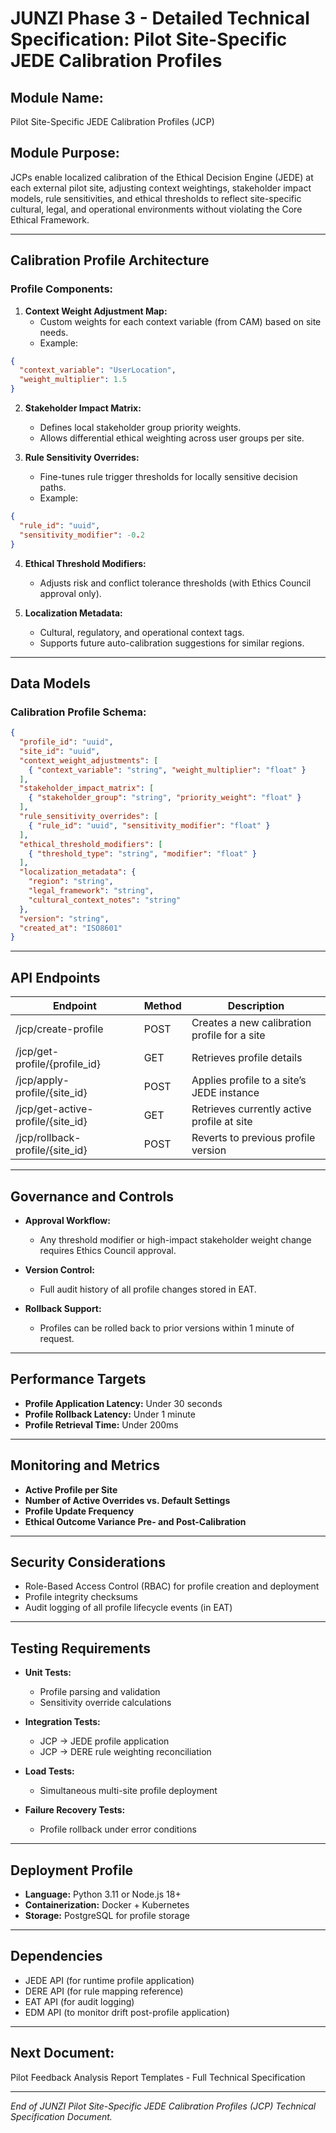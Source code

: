 # JUNZI Phase 3 - Detailed Technical Specification: Pilot Site-Specific JEDE Calibration Profiles

## Module Name:

Pilot Site-Specific JEDE Calibration Profiles (JCP)

## Module Purpose:

JCPs enable localized calibration of the Ethical Decision Engine (JEDE) at each external pilot site, adjusting context weightings, stakeholder impact models, rule sensitivities, and ethical thresholds to reflect site-specific cultural, legal, and operational environments without violating the Core Ethical Framework.

---

## Calibration Profile Architecture

### Profile Components:

1. **Context Weight Adjustment Map:**
   - Custom weights for each context variable (from CAM) based on site needs.
   - Example:

```json
{
  "context_variable": "UserLocation",
  "weight_multiplier": 1.5
}
```

2. **Stakeholder Impact Matrix:**

   - Defines local stakeholder group priority weights.
   - Allows differential ethical weighting across user groups per site.

3. **Rule Sensitivity Overrides:**

   - Fine-tunes rule trigger thresholds for locally sensitive decision paths.
   - Example:

```json
{
  "rule_id": "uuid",
  "sensitivity_modifier": -0.2
}
```

4. **Ethical Threshold Modifiers:**

   - Adjusts risk and conflict tolerance thresholds (with Ethics Council approval only).

5. **Localization Metadata:**

   - Cultural, regulatory, and operational context tags.
   - Supports future auto-calibration suggestions for similar regions.

---

## Data Models

### Calibration Profile Schema:

```json
{
  "profile_id": "uuid",
  "site_id": "uuid",
  "context_weight_adjustments": [
    { "context_variable": "string", "weight_multiplier": "float" }
  ],
  "stakeholder_impact_matrix": [
    { "stakeholder_group": "string", "priority_weight": "float" }
  ],
  "rule_sensitivity_overrides": [
    { "rule_id": "uuid", "sensitivity_modifier": "float" }
  ],
  "ethical_threshold_modifiers": [
    { "threshold_type": "string", "modifier": "float" }
  ],
  "localization_metadata": {
    "region": "string",
    "legal_framework": "string",
    "cultural_context_notes": "string"
  },
  "version": "string",
  "created_at": "ISO8601"
}
```

---

## API Endpoints

| Endpoint                           | Method | Description                                  |
| ---------------------------------- | ------ | -------------------------------------------- |
| /jcp/create-profile                | POST   | Creates a new calibration profile for a site |
| /jcp/get-profile/{profile\_id}     | GET    | Retrieves profile details                    |
| /jcp/apply-profile/{site\_id}      | POST   | Applies profile to a site’s JEDE instance    |
| /jcp/get-active-profile/{site\_id} | GET    | Retrieves currently active profile at site   |
| /jcp/rollback-profile/{site\_id}   | POST   | Reverts to previous profile version          |

---

## Governance and Controls

- **Approval Workflow:**

  - Any threshold modifier or high-impact stakeholder weight change requires Ethics Council approval.

- **Version Control:**

  - Full audit history of all profile changes stored in EAT.

- **Rollback Support:**

  - Profiles can be rolled back to prior versions within 1 minute of request.

---

## Performance Targets

- **Profile Application Latency:** Under 30 seconds
- **Profile Rollback Latency:** Under 1 minute
- **Profile Retrieval Time:** Under 200ms

---

## Monitoring and Metrics

- **Active Profile per Site**
- **Number of Active Overrides vs. Default Settings**
- **Profile Update Frequency**
- **Ethical Outcome Variance Pre- and Post-Calibration**

---

## Security Considerations

- Role-Based Access Control (RBAC) for profile creation and deployment
- Profile integrity checksums
- Audit logging of all profile lifecycle events (in EAT)

---

## Testing Requirements

- **Unit Tests:**

  - Profile parsing and validation
  - Sensitivity override calculations

- **Integration Tests:**

  - JCP → JEDE profile application
  - JCP → DERE rule weighting reconciliation

- **Load Tests:**

  - Simultaneous multi-site profile deployment

- **Failure Recovery Tests:**

  - Profile rollback under error conditions

---

## Deployment Profile

- **Language:** Python 3.11 or Node.js 18+
- **Containerization:** Docker + Kubernetes
- **Storage:** PostgreSQL for profile storage

---

## Dependencies

- JEDE API (for runtime profile application)
- DERE API (for rule mapping reference)
- EAT API (for audit logging)
- EDM API (to monitor drift post-profile application)

---

## Next Document:

Pilot Feedback Analysis Report Templates - Full Technical Specification

---

*End of JUNZI Pilot Site-Specific JEDE Calibration Profiles (JCP) Technical Specification Document.*

